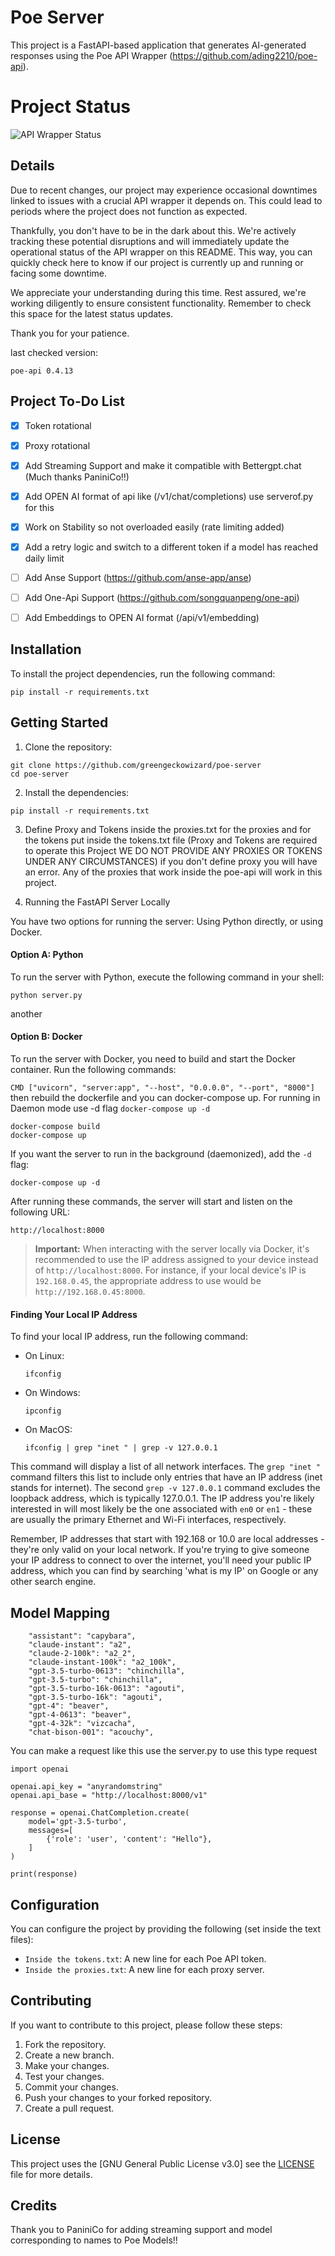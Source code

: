 # Poe Server

This project is a FastAPI-based application that generates AI-generated responses using the Poe API Wrapper (https://github.com/ading2210/poe-api).

# Project Status

![API Wrapper Status](https://img.shields.io/badge/API%20Wrapper-Broken-red)

## Details

Due to recent changes, our project may experience occasional downtimes linked to issues with a crucial API wrapper it depends on. This could lead to periods where the project does not function as expected.

Thankfully, you don't have to be in the dark about this. We're actively tracking these potential disruptions and will immediately update the operational status of the API wrapper on this README. This way, you can quickly check here to know if our project is currently up and running or facing some downtime.

We appreciate your understanding during this time. Rest assured, we're working diligently to ensure consistent functionality. Remember to check this space for the latest status updates.

Thank you for your patience.

last checked version:
```
poe-api 0.4.13
``` 


## Project To-Do List

- [x] Token rotational
- [x] Proxy rotational
- [x] Add Streaming Support and make it compatible with Bettergpt.chat (Much thanks PaniniCo!!)
- [x] Add OPEN AI format of api like (/v1/chat/completions) use serverof.py for this
- [x] Work on Stability so not overloaded easily (rate limiting added)
- [x] Add a retry logic and switch to a different token if a model has reached daily limit
- [ ] Add Anse Support (https://github.com/anse-app/anse)
- [ ] Add One-Api Support (https://github.com/songquanpeng/one-api)
- [ ] Add Embeddings to OPEN AI format (/api/v1/embedding)



## Installation

To install the project dependencies, run the following command:

```shell
pip install -r requirements.txt
```

## Getting Started

1. Clone the repository:

```shell
git clone https://github.com/greengeckowizard/poe-server
cd poe-server
```

2. Install the dependencies:

```shell
pip install -r requirements.txt
```

3. Define Proxy and Tokens inside the proxies.txt for the proxies and for the tokens put inside the tokens.txt file
(Proxy and Tokens are required to operate this Project WE DO NOT PROVIDE ANY PROXIES OR TOKENS UNDER ANY CIRCUMSTANCES)
if you don't define proxy you will have an error. Any of the proxies that work inside the poe-api will work in this project.


4. Running the FastAPI Server Locally

You have two options for running the server: Using Python directly, or using Docker.

#### **Option A: Python**

To run the server with Python, execute the following command in your shell:

```shell
python server.py
```
another
#### **Option B: Docker**

To run the server with Docker, you need to build and start the Docker container. Run the following commands:

```CMD ["uvicorn", "server:app", "--host", "0.0.0.0", "--port", "8000"]``` then rebuild the dockerfile and you can docker-compose up. For running in Daemon mode use -d flag ``` docker-compose up -d ```

```shell
docker-compose build
docker-compose up
```

If you want the server to run in the background (daemonized), add the `-d` flag:

```shell
docker-compose up -d
```

After running these commands, the server will start and listen on the following URL:

```
http://localhost:8000
```
> **Important:** When interacting with the server locally via Docker, it's recommended to use the IP address assigned to your device instead of `http://localhost:8000`. For instance, if your local device's IP is `192.168.0.45`, the appropriate address to use would be `http://192.168.0.45:8000`.
#### **Finding Your Local IP Address**

To find your local IP address, run the following command:

- On Linux:

    ```shell
    ifconfig
    ```

- On Windows:

    ```shell
    ipconfig
    ```

- On MacOS:

    ```shell
    ifconfig | grep "inet " | grep -v 127.0.0.1
    ```

This command will display a list of all network interfaces. The `grep "inet "` command filters this list to include only entries that have an IP address (inet stands for internet). The second `grep -v 127.0.0.1` command excludes the loopback address, which is typically 127.0.0.1. The IP address you're likely interested in will most likely be the one associated with `en0` or `en1` - these are usually the primary Ethernet and Wi-Fi interfaces, respectively.

Remember, IP addresses that start with 192.168 or 10.0 are local addresses - they're only valid on your local network. If you're trying to give someone your IP address to connect to over the internet, you'll need your public IP address, which you can find by searching 'what is my IP' on Google or any other search engine.

## Model Mapping 

```
    "assistant": "capybara",
    "claude-instant": "a2",
    "claude-2-100k": "a2_2",
    "claude-instant-100k": "a2_100k",
    "gpt-3.5-turbo-0613": "chinchilla",
    "gpt-3.5-turbo": "chinchilla",
    "gpt-3.5-turbo-16k-0613": "agouti",
    "gpt-3.5-turbo-16k": "agouti",
    "gpt-4": "beaver",
    "gpt-4-0613": "beaver",
    "gpt-4-32k": "vizcacha",
    "chat-bison-001": "acouchy",
```



You can make a request like this use the server.py to use this type request

```
import openai

openai.api_key = "anyrandomstring"
openai.api_base = "http://localhost:8000/v1"

response = openai.ChatCompletion.create(
    model='gpt-3.5-turbo',
    messages=[
        {'role': 'user', 'content': "Hello"},
    ]
)

print(response)
```

## Configuration

You can configure the project by providing the following (set inside the text files):

- `Inside the tokens.txt`: A new line for each Poe API token.
- `Inside the proxies.txt`: A new line for each proxy server.

## Contributing

If you want to contribute to this project, please follow these steps:

1. Fork the repository.
2. Create a new branch.
3. Make your changes.
4. Test your changes.
5. Commit your changes.
6. Push your changes to your forked repository.
7. Create a pull request.

## License

This project uses the [GNU General Public License v3.0]
see the [LICENSE](LICENSE) file for more details.


## Credits

Thank you to PaniniCo for adding streaming support and model corresponding to names to Poe Models!!
